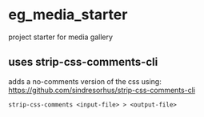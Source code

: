 # eg_media_starter
 project starter for media gallery

## uses strip-css-comments-cli
adds a no-comments version of the css using: https://github.com/sindresorhus/strip-css-comments-cli
```
strip-css-comments <input-file> > <output-file>
```
